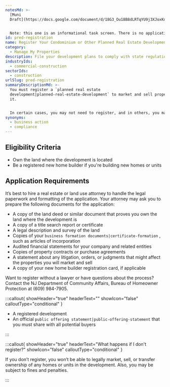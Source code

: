 ```yaml
---
notesMd: >-
  [Muni
  Draft](https://docs.google.com/document/d/18G3_Ou18B8dLRTqYU9j3XJoxKdLvM4Mmd_Ekab0N68M/edit?usp=sharing)


  Note: this one is an informational task screen. There is no application form -- it's a bunch of documents a lawyer essentially puts together. Our SME has told us PRED developers should be familiar with the industry terms here (like title search).
id: pred-registration
name: Register Your Condominium or Other Planned Real Estate Development
category:
  - Manage My Properties
description: File your development plans to comply with state regulations.
industryIds:
  - commercial-construction
sectorIds:
  - construction
urlSlug: pred-registration
summaryDescriptionMd: >-
  You must register a `planned real estate
  development|planned-real-estate-development` to market and sell properties in
  it.


  In certain cases, you may not need to register, and in others, you may need to request an exemption. [Learn more about the exemption.](https://www.nj.gov/dca/codes/forms/pdf_pred/exemption_pkt.pdf)
synonyms:
  - business action
  - compliance
---
```


## Eligibility Criteria

- Own the land where the development is located
- Be a registered new home builder if you're building new homes or units

## Application Requirements

It’s best to hire a real estate or land use attorney to handle the legal paperwork and formatting of the application. Your attorney may ask you to prepare the following documents for the application:

- A copy of the land deed or similar document that proves you own the land where the development is
- A copy of a title search report or certificate
- A legal description and survey of the land
- Copies of your `business formation documents|certificate-formation` , such as articles of incorporation
- Audited financial statements for your company and related entities
- Copies of property contracts or purchase agreements
- A statement about any litigation, orders, or judgments that might affect the properties you will market and sell
- A copy of your new home builder registration card, if applicable

Want to register without a lawyer or have questions about the process? Contact the NJ Department of Community Affairs, Bureau of Homeowner Protection at (609) 984-7905.

:::callout{ showHeader="true" headerText="" showIcon="false" calloutType="conditional" }

- A registered development
- An official `public offering statement|public-offering-statement` that you must share with all potential buyers

:::

:::callout{ showHeader="true" headerText="What happens if I don't register?" showIcon="false" calloutType="conditional" }

If you don’t register, you won’t be able to legally market, sell, or transfer ownership of any homes or units in the development. Also, you may be subject to fines and penalties.

:::
